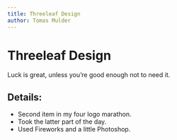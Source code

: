 ```yaml
---
title: Threeleaf Design
author: Tomas Mulder
---
```


# Threeleaf Design

Luck is great, unless you’re good enough not to need it.

## Details:

- Second item in my four logo marathon.
- Took the latter part of the day.
- Used Fireworks and a little Photoshop.